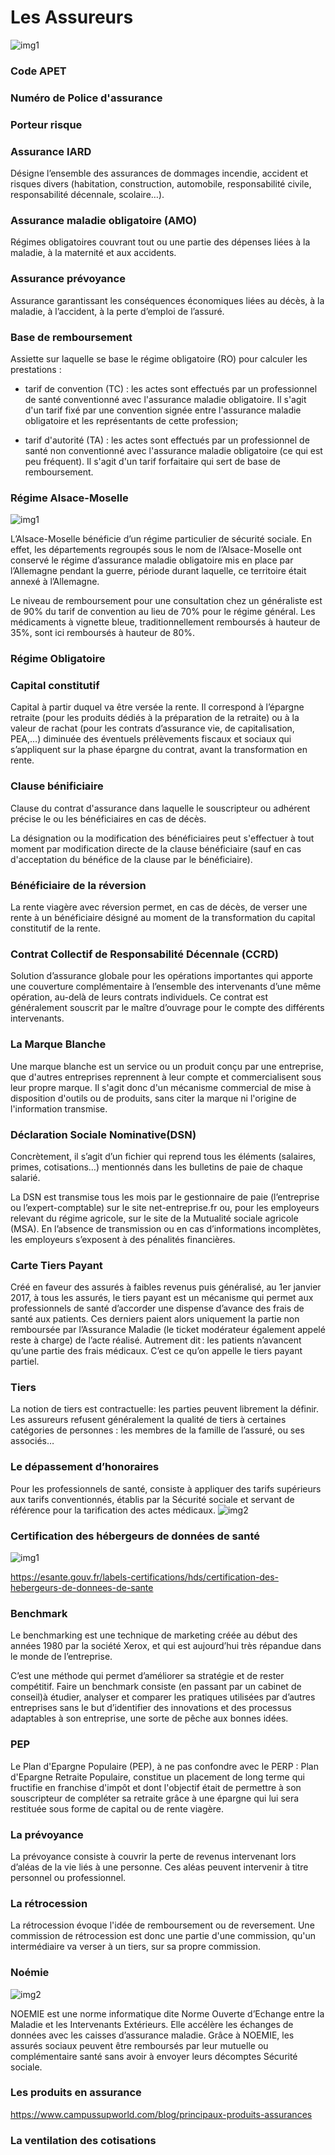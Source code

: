 # Les Assureurs
![img1](https://aws.vdkimg.com/film/1/3/1/6/131626_backdrop_scale_1280xauto.jpg)

### Code APET
### Numéro de Police d'assurance
### Porteur risque
### Assurance IARD
Désigne l’ensemble des assurances de dommages incendie, accident et risques divers (habitation, construction, automobile, responsabilité civile, responsabilité décennale, scolaire…).
### Assurance maladie obligatoire (AMO)
Régimes obligatoires couvrant tout ou une partie des dépenses liées à la maladie, à la maternité et aux accidents.
### Assurance prévoyance
Assurance garantissant les conséquences économiques liées au décès, à la maladie, à l’accident, à la perte d’emploi de l’assuré.
### Base de remboursement
Assiette sur laquelle se base le régime obligatoire (RO) pour calculer les prestations :

- tarif de convention (TC) : les actes sont effectués par un professionnel de santé conventionné avec l'assurance maladie obligatoire. Il s'agit d'un tarif fixé par une convention signée entre l'assurance maladie obligatoire et les représentants de cette profession;

- tarif d'autorité (TA) : les actes sont effectués par un professionnel de santé non conventionné avec l'assurance maladie obligatoire (ce qui est peu fréquent). Il s'agit d'un tarif forfaitaire qui sert de base de remboursement.
### Régime Alsace-Moselle 
![img1](https://images.anaca3.com/wp-content/uploads/2014/09/La-choucroute-fait-elle-grossir--1000x516.jpg)

L’Alsace-Moselle bénéficie d’un régime particulier de sécurité sociale. En effet, les départements regroupés sous le nom de l’Alsace-Moselle ont conservé le régime d’assurance maladie obligatoire mis en place par l’Allemagne pendant la guerre, période durant laquelle, ce territoire était annexé à l’Allemagne.

Le niveau de remboursement pour une consultation chez un généraliste est de 90% du tarif de convention au lieu de 70% pour le régime général. Les médicaments à vignette bleue, traditionnellement remboursés à hauteur de 35%, sont ici remboursés à hauteur de 80%.

### Régime Obligatoire


### Capital constitutif
Capital à partir duquel va être versée la rente. Il correspond à l’épargne retraite (pour les produits dédiés à la préparation de la retraite) ou à la valeur de rachat (pour les contrats d’assurance vie, de capitalisation, PEA,…) diminuée des éventuels prélèvements fiscaux et sociaux qui s’appliquent sur la phase épargne du contrat, avant la transformation en rente.
### Clause bénificiaire
Clause du contrat d'assurance dans laquelle le souscripteur ou adhérent précise le ou les bénéficiaires en cas de décès.

La désignation ou la modification des bénéficiaires peut s'effectuer à tout moment par modification directe de la clause bénéficiaire (sauf en cas d'acceptation du bénéfice de la clause par le bénéficiaire).
### Bénéficiaire de la réversion
La rente viagère avec réversion permet, en cas de décès, de verser une rente à un bénéficiaire désigné au moment de la transformation du capital constitutif de la rente.

### Contrat Collectif de Responsabilité Décennale (CCRD)
Solution d’assurance globale pour les opérations importantes qui apporte une couverture complémentaire à l’ensemble des intervenants d’une même opération, au-delà de leurs contrats individuels. Ce contrat est généralement souscrit par le maître d’ouvrage pour le compte des différents intervenants.

### La Marque Blanche
Une marque blanche est un service ou un produit conçu par une entreprise, que d'autres entreprises reprennent à leur compte et commercialisent sous leur propre marque. Il s'agit donc d'un mécanisme commercial de mise à disposition d'outils ou de produits, sans citer la marque ni l'origine de l'information transmise.

### Déclaration Sociale Nominative(DSN)

Concrètement, il s’agit d’un fichier qui reprend tous les éléments (salaires, primes, cotisations…) mentionnés dans les bulletins de paie de chaque salarié.

La DSN est transmise tous les mois par le gestionnaire de paie (l’entreprise ou l’expert-comptable) sur le site net-entreprise.fr ou, pour les employeurs relevant du régime agricole, sur le site de la Mutualité sociale agricole (MSA). En l’absence de transmission ou en cas d’informations incomplètes, les employeurs s’exposent à des pénalités financières.

### Carte Tiers Payant
Créé en faveur des assurés à faibles revenus puis généralisé, au 1er janvier 2017, à tous les assurés, le tiers payant est un mécanisme qui permet aux professionnels de santé d’accorder une dispense d’avance des frais de santé aux patients. Ces derniers paient alors uniquement la partie non remboursée par l’Assurance Maladie (le ticket modérateur également appelé reste à charge) de l’acte réalisé. Autrement dit : les patients n’avancent qu’une partie des frais médicaux. C’est ce qu’on appelle le tiers payant partiel.  

### Tiers

La notion de tiers est contractuelle: les parties peuvent librement la définir. Les assureurs refusent généralement la qualité de tiers à certaines catégories de personnes : les membres de la famille de l’assuré, ou ses associés… 

### Le dépassement d’honoraires

Pour les professionnels de santé, consiste à appliquer des tarifs supérieurs aux tarifs conventionnés, établis par la Sécurité sociale et servant de référence pour la tarification des actes médicaux.
![img2](https://fr.web.img4.acsta.net/medias/nmedia/18/83/27/30/19790718.jpg)



### Certification des hébergeurs de données de santé

![img1](https://media.gqmagazine.fr/photos/613b2b1750dd2d5cc5ab3281/master/pass/50555803)

https://esante.gouv.fr/labels-certifications/hds/certification-des-hebergeurs-de-donnees-de-sante


### Benchmark
Le benchmarking est une technique de marketing créée au début des années 1980 par la société Xerox, et qui est aujourd’hui très répandue dans le monde de l’entreprise.

C’est une méthode qui permet d’améliorer sa stratégie et de rester compétitif. Faire un benchmark consiste (en passant par un cabinet de conseil)à étudier, analyser et comparer les pratiques utilisées par d’autres entreprises sans le but d’identifier des innovations et des processus adaptables à son entreprise, une sorte de pêche aux bonnes idées.

### PEP 
Le Plan d'Epargne Populaire (PEP), à ne pas confondre avec le PERP : Plan d'Epargne Retraite Populaire, constitue un placement de long terme qui fructifie en franchise d'impôt et dont l'objectif était de permettre à son souscripteur de compléter sa retraite grâce à une épargne qui lui sera restituée sous forme de capital ou de rente viagère.


### La prévoyance

La prévoyance consiste à couvrir la perte de revenus intervenant lors d’aléas de la vie liés à une personne. Ces aléas peuvent intervenir à titre personnel ou 
professionnel.


###  La rétrocession

La rétrocession évoque l'idée de remboursement ou de reversement. Une commission de rétrocession est donc une partie d'une commission, qu'un intermédiaire va verser à un tiers, sur sa propre commission. 

### Noémie 

![img2](https://static1.purepeople.com/articles/0/16/58/80/@/1945631-claude-makelele-et-noemie-lenoir-624x600-3.jpg)

NOEMIE est une norme informatique dite Norme Ouverte d’Echange entre la Maladie et les Intervenants Extérieurs. Elle accélère les échanges de données avec les caisses d’assurance maladie.
Grâce à NOEMIE, les assurés sociaux peuvent être remboursés par leur mutuelle ou complémentaire santé sans avoir à envoyer leurs décomptes Sécurité sociale.

### Les produits en assurance 
https://www.campussupworld.com/blog/principaux-produits-assurances

### La ventilation des cotisations
